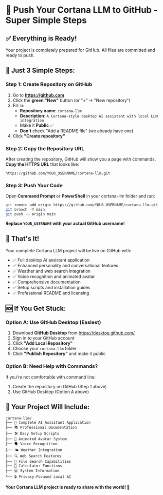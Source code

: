 # 🚀 Push Your Cortana LLM to GitHub - Super Simple Steps

## ✅ Everything is Ready!
Your project is completely prepared for GitHub. All files are committed and ready to push.

## 🎯 Just 3 Simple Steps:

### Step 1: Create Repository on GitHub
1. Go to **https://github.com**
2. Click the **green "New"** button (or "+" → "New repository")
3. Fill in:
   - **Repository name**: `cortana-llm`
   - **Description**: `A Cortana-style desktop AI assistant with local LLM integration`
   - Make it **Public** ✅
   - **Don't** check "Add a README file" (we already have one)
4. Click **"Create repository"**

### Step 2: Copy the Repository URL
After creating the repository, GitHub will show you a page with commands.
**Copy the HTTPS URL** that looks like:
```
https://github.com/YOUR_USERNAME/cortana-llm.git
```

### Step 3: Push Your Code
Open **Command Prompt** or **PowerShell** in your cortana-llm folder and run:

```bash
git remote add origin https://github.com/YOUR_USERNAME/cortana-llm.git
git branch -M main
git push -u origin main
```

**Replace `YOUR_USERNAME` with your actual GitHub username!**

## 🎉 That's It!

Your complete Cortana LLM project will be live on GitHub with:
- ✅ Full desktop AI assistant application
- ✅ Enhanced personality and conversational features
- ✅ Weather and web search integration
- ✅ Voice recognition and animated avatar
- ✅ Comprehensive documentation
- ✅ Setup scripts and installation guides
- ✅ Professional README and licensing

## 🆘 If You Get Stuck:

### Option A: Use GitHub Desktop (Easiest)
1. Download **GitHub Desktop** from https://desktop.github.com/
2. Sign in to your GitHub account
3. Click **"Add Local Repository"**
4. Choose your `cortana-llm` folder
5. Click **"Publish Repository"** and make it public

### Option B: Need Help with Commands?
If you're not comfortable with command line:
1. Create the repository on GitHub (Step 1 above)
2. Use GitHub Desktop (Option A above)

## 🌟 Your Project Will Include:

```
cortana-llm/
├── 🤖 Complete AI Assistant Application
├── 📚 Professional Documentation
├── 🛠️ Easy Setup Scripts
├── 🎨 Animated Avatar System
├── 🗣️ Voice Recognition
├── 🌤️ Weather Integration
├── 🔍 Web Search Features
├── 📁 File Search Capabilities
├── 🧮 Calculator Functions
├── 💻 System Information
└── 🔒 Privacy-Focused Local AI
```

**Your Cortana LLM project is ready to share with the world! 🚀**
